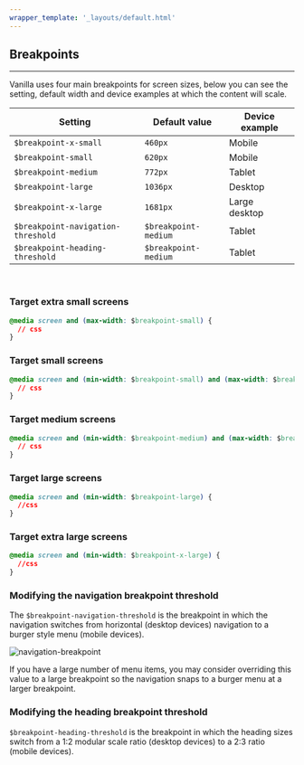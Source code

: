 ```yaml
---
wrapper_template: '_layouts/default.html'
---
```


## Breakpoints

<hr>

Vanilla uses four main breakpoints for screen sizes, below you can see the setting, default width and device examples at which the content will scale.

| Setting                            | Default value        | Device example |
| ---------------------------------- | -------------------- | -------------- |
| `$breakpoint-x-small`              | `460px`              | Mobile         |
| `$breakpoint-small`                | `620px`              | Mobile         |
| `$breakpoint-medium`               | `772px`              | Tablet         |
| `$breakpoint-large`                | `1036px`             | Desktop        |
| `$breakpoint-x-large`              | `1681px`             | Large desktop  |
| `$breakpoint-navigation-threshold` | `$breakpoint-medium` | Tablet         |
| `$breakpoint-heading-threshold`    | `$breakpoint-medium` | Tablet         |

<br>

### Target extra small screens

```css
@media screen and (max-width: $breakpoint-small) {
  // css
}
```

### Target small screens

```css
@media screen and (min-width: $breakpoint-small) and (max-width: $breakpoint-medium) {
  // css
}
```

### Target medium screens

```css
@media screen and (min-width: $breakpoint-medium) and (max-width: $breakpoint-large) {
  // css
}
```

### Target large screens

```css
@media screen and (min-width: $breakpoint-large) {
  //css
}
```

### Target extra large screens

```css
@media screen and (min-width: $breakpoint-x-large) {
  //css
}
```

### Modifying the navigation breakpoint threshold

The `$breakpoint-navigation-threshold` is the breakpoint in which the navigation switches from horizontal (desktop devices) navigation to a burger style menu (mobile devices).

<img class="p-image--bordered" src="https://assets.ubuntu.com/v1/68db306c-global-layout-breakpoint-navigation.png" alt="navigation-breakpoint">

If you have a large number of menu items, you may consider overriding this value to a large breakpoint so the navigation snaps to a burger menu at a larger breakpoint.

### Modifying the heading breakpoint threshold

`$breakpoint-heading-threshold` is the breakpoint in which the heading sizes switch from a 1:2 modular scale ratio (desktop devices) to a 2:3 ratio (mobile devices).
